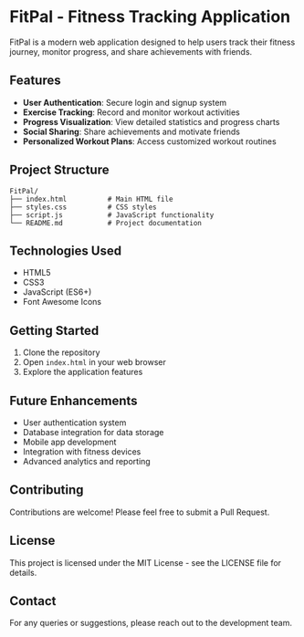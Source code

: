 # FitPal - Fitness Tracking Application

FitPal is a modern web application designed to help users track their fitness journey, monitor progress, and share achievements with friends.

## Features

- **User Authentication**: Secure login and signup system
- **Exercise Tracking**: Record and monitor workout activities
- **Progress Visualization**: View detailed statistics and progress charts
- **Social Sharing**: Share achievements and motivate friends
- **Personalized Workout Plans**: Access customized workout routines

## Project Structure

```
FitPal/
├── index.html          # Main HTML file
├── styles.css          # CSS styles
├── script.js           # JavaScript functionality
└── README.md           # Project documentation
```

## Technologies Used

- HTML5
- CSS3
- JavaScript (ES6+)
- Font Awesome Icons

## Getting Started

1. Clone the repository
2. Open `index.html` in your web browser
3. Explore the application features

## Future Enhancements

- User authentication system
- Database integration for data storage
- Mobile app development
- Integration with fitness devices
- Advanced analytics and reporting

## Contributing

Contributions are welcome! Please feel free to submit a Pull Request.

## License

This project is licensed under the MIT License - see the LICENSE file for details.

## Contact

For any queries or suggestions, please reach out to the development team. 
